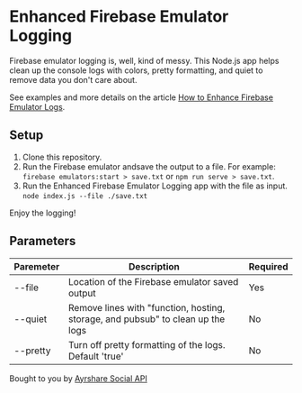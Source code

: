# Enhanced Firebase Emulator Logging

<!-- @import "[TOC]" {cmd="toc" depthFrom=1 depthTo=6 orderedList=false} -->

<!-- @import "[TOC]" {cmd="toc" depthFrom=1 depthTo=6 orderedList=false} -->

Firebase emulator logging is, well, kind of messy. This Node.js app helps clean up the console logs with colors, pretty formatting, and quiet to remove data you don't care about.

See examples and more details on the article [How to Enhance Firebase Emulator Logs](https://www.ayrshare.com/how-to-enhance-firebase-emulator-logs/).

## Setup

1. Clone this repository.
2. Run the Firebase emulator andsave the output to a file. For example: `firebase emulators:start > save.txt` or `npm run serve > save.txt`.
3. Run the Enhanced Firebase Emulator Logging app with the file as input. `node index.js --file ./save.txt`

Enjoy the logging!

## Parameters

| Paremeter | Description                                                                     | Required |
| --------- | ------------------------------------------------------------------------------- | -------- |
| --file    | Location of the Firebase emulator saved output                                  | Yes      |
| --quiet   | Remove lines with "function, hosting, storage, and pubsub" to clean up the logs | No       |
| --pretty  | Turn off pretty formatting of the logs. Default 'true'                          | No       |

Bought to you by [Ayrshare Social API](https://www.ayrshare.com)